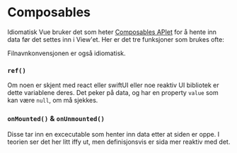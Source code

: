 # Composables
Idiomatisk Vue bruker det som heter [Composables APIet](https://vuejs.org/guide/reusability/composables) for å hente inn data før det settes inn i View'et. Her er det tre funksjoner som brukes ofte:

Filnavnkonvensjonen er også idiomatisk.

### `ref()`
Om noen er skjent med react eller swiftUI eller noe reaktiv UI bibliotek er dette variablene deres. Det peker på data, og har en property `value` som kan være `null`, om må sjekkes.

### `onMounted()` & `onUnmounted()`
Disse tar inn en excecutable som henter inn data etter at siden er oppe. I teorien ser det her litt iffy ut, men definisjonsvis er sida mer reaktiv med det.